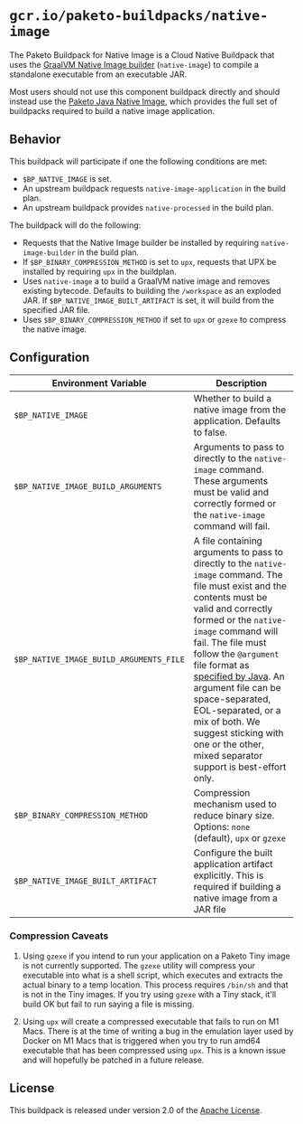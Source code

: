 # `gcr.io/paketo-buildpacks/native-image`

The Paketo Buildpack for Native Image is a Cloud Native Buildpack that uses the [GraalVM Native Image builder][native-image] (`native-image`) to compile a standalone executable from an executable JAR.

Most users should not use this component buildpack directly and should instead use the [Paketo Java Native Image][bp/java-native-image], which provides the full set of buildpacks required to build a native image application.

## Behavior

This buildpack will participate if one the following conditions are met:

* `$BP_NATIVE_IMAGE` is set.
* An upstream buildpack requests `native-image-application` in the build plan.
* An upstream buildpack provides `native-processed` in the build plan.

The buildpack will do the following:

* Requests that the Native Image builder be installed by requiring `native-image-builder` in the build plan.
* If `$BP_BINARY_COMPRESSION_METHOD` is set to `upx`, requests that UPX be installed by requiring `upx` in the buildplan.
* Uses `native-image` a to build a GraalVM native image and removes existing bytecode. Defaults to building the `/workspace` as an exploded JAR. If `$BP_NATIVE_IMAGE_BUILT_ARTIFACT` is set, it will build from the specified JAR file.
* Uses `$BP_BINARY_COMPRESSION_METHOD` if set to `upx` or `gzexe` to compress the native image.

## Configuration

| Environment Variable                    | Description                                                                                                                                                                                                                                   |
| --------------------------------------- | --------------------------------------------------------------------------------------------------------------------------------------------------------------------------------------------------------------------------------------------- |
| `$BP_NATIVE_IMAGE`                      | Whether to build a native image from the application.  Defaults to false.                                                                                                                                                                     |
| `$BP_NATIVE_IMAGE_BUILD_ARGUMENTS`      | Arguments to pass to directly to the `native-image` command. These arguments must be valid and correctly formed or the `native-image` command will fail.                                                                                      |
| `$BP_NATIVE_IMAGE_BUILD_ARGUMENTS_FILE` | A file containing arguments to pass to directly to the `native-image` command. The file must exist and the contents must be valid and correctly formed or the `native-image` command will fail. The file must follow the `@argument` file format as [specified by Java](https://docs.oracle.com/javase/8/docs/technotes/tools/unix/javac.html#BHCJEIBB). An argument file can be space-separated, EOL-separated, or a mix of both. We suggest sticking with one or the other, mixed separator support is best-effort only. |
| `$BP_BINARY_COMPRESSION_METHOD`         | Compression mechanism used to reduce binary size. Options: `none` (default), `upx` or `gzexe`                                                                                                                                                 |
| `$BP_NATIVE_IMAGE_BUILT_ARTIFACT`       | Configure the built application artifact explicitly. This is required if building a native image from a JAR file                                                                                                                              |

### Compression Caveats

1. Using `gzexe` if you intend to run your application on a Paketo Tiny image is not currently supported. The `gzexe` utility will compress your executable into what is a shell script, which executes and extracts the actual binary to a temp location. This process requires `/bin/sh` and that is not in the Tiny images. If you try using `gzexe` with a Tiny stack, it'll build OK but fail to run saying a file is missing.

2. Using `upx` will create a compressed executable that fails to run on M1 Macs. There is at the time of writing a bug in the emulation layer used by Docker on M1 Macs that is triggered when you try to run amd64 executable that has been compressed using `upx`. This is a known issue and will hopefully be patched in a future release.

## License

This buildpack is released under version 2.0 of the [Apache License][a].

[a]: http://www.apache.org/licenses/LICENSE-2.0
[native-image]: https://www.graalvm.org/reference-manual/native-image/
[bp/java-native-image]: https://github.com/paketo-buildpacks/java-native-image

